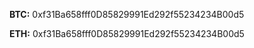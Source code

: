 <strong> BTC:</strong> 0xf31Ba658fff0D85829991Ed292f55234234B00d5

<strong> ETH:</strong> 0xf31Ba658fff0D85829991Ed292f55234234B00d5

